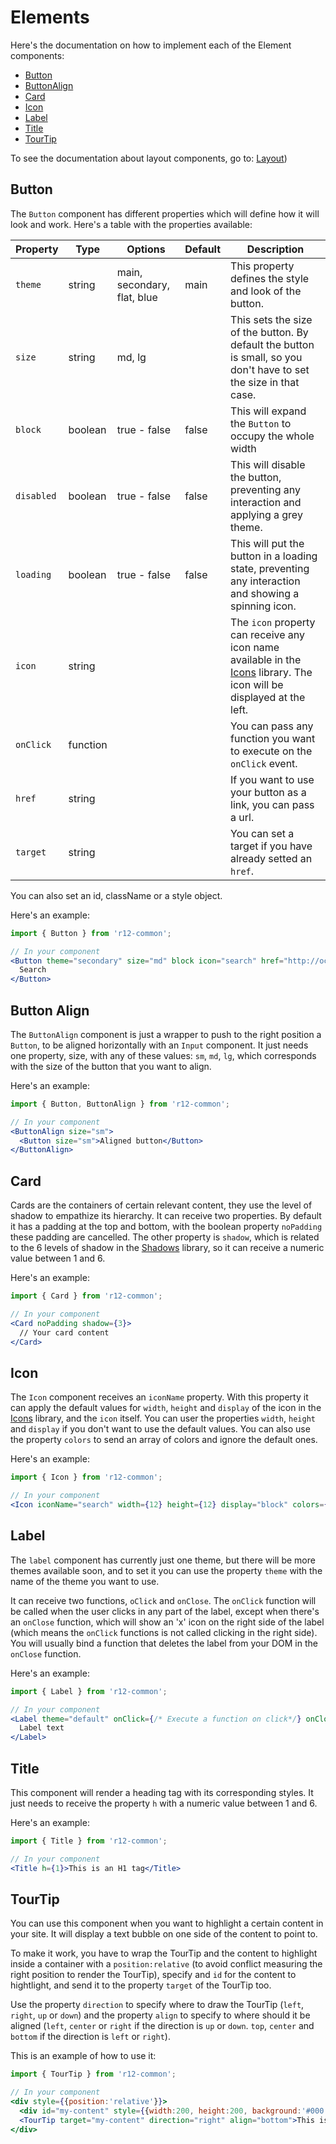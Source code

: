 # Elements
Here's the documentation on how to implement each of the Element components:

- [Button](#button)
- [ButtonAlign](#button-align)
- [Card](#card)
- [Icon](#icon)
- [Label](#label)
- [Title](#title)
- [TourTip](#tour-tip)

To see the documentation about layout components, go to: [Layout](./Layout.md))

## Button

The `Button` component has different properties which will define how it will look and work.
Here's a table with the properties available:

| Property | Type | Options                     | Default | Description                                                                                                                                  |
|----------|----------| --------------------------- |----------| ---------------------------------------------------------------------------------------------------------------------------------------------|
| `theme` | string | main, secondary, flat, blue | main | This property defines the style and look of the button.                                                                                      |
| `size` | string | md, lg                      |  | This sets the size of the button. By default the button is small, so you don't have to set the size in that case.                            |
| `block` | boolean | true - false                | false | This will expand the `Button` to occupy the whole width                                                                                      |
| `disabled` | boolean | true - false                | false | This will disable the button, preventing any interaction and applying a grey theme.                                                          |
| `loading` | boolean | true - false                | false | This will put the button in a loading state, preventing any interaction and showing a spinning icon.                                         |
| `icon` | string |                             |  | The `icon` property can receive any icon name available in the [Icons](./Subatomic.md#icons) library. The icon will be displayed at the left.|
| `onClick` | function |                             |  | You can pass any function you want to execute on the `onClick` event.                                                                        |
| `href` | string |                             |  | If you want to use your button as a link, you can pass a url.                                                                                |
| `target` | string |                             |  | You can set a target if you have already setted an `href`.                                                                                   |

You can also set an id, className or a style object.

Here's an example:
```jsx
import { Button } from 'r12-common';

// In your component
<Button theme="secondary" size="md" block icon="search" href="http://occ.com.mx">
  Search
</Button>
```

## Button Align
The `ButtonAlign` component is just a wrapper to push to the right position a `Button`, to be aligned horizontally with an `Input` component. It just needs one property, size, with any of these values: `sm`, `md`, `lg`, which corresponds with the size of the button that you want to align.

Here's an example:
```jsx
import { Button, ButtonAlign } from 'r12-common';

// In your component
<ButtonAlign size="sm">
  <Button size="sm">Aligned button</Button>
</ButtonAlign>
```

## Card
Cards are the containers of certain relevant content, they use the level of shadow to empathize its hierarchy. It can receive two properties. By default it has a padding at the top and bottom, with the boolean property `noPadding` these padding are cancelled. The other property is `shadow`, which is related to the 6 levels of shadow in the [Shadows](./Subatomic.md#shadows) library, so it can receive a numeric value between 1 and 6.

Here's an example:
```jsx
import { Card } from 'r12-common';

// In your component
<Card noPadding shadow={3}>
  // Your card content
</Card>
```

## Icon
The `Icon` component receives an `iconName` property. With this property it can apply the default values for `width`, `height` and `display` of the icon in the [Icons](./Subatomic.md#icons) library, and the `icon` itself. You can user the properties `width`, `height` and `display` if you don't want to use the default values. You can also use the property `colors` to send an array of colors and ignore the default ones.

Here's an example:
```jsx
import { Icon } from 'r12-common';

// In your component
<Icon iconName="search" width={12} height={12} display="block" colors={['#242424']} />
```

## Label
The `label` component has currently just one theme, but there will be more themes available soon, and to set it you can use the property `theme` with the name of the theme you want to use.

It can receive two functions, `oClick` and `onClose`. The `onClick` function will be called when the user clicks in any part of the label, except when there's an `onClose` function, which will show an 'x' icon on the right side of the label (which means the `onClick` functions is not called clicking in the right side). You will usually bind a function that deletes the label from your DOM in the `onClose` function.

Here's an example:
```jsx
import { Label } from 'r12-common';

// In your component
<Label theme="default" onClick={/* Execute a function on click*/} onClose={/* Execute a function when clicking the 'x' icon */}>
  Label text
</Label>
```

## Title
This component will render a heading tag with its corresponding styles. It just needs to receive the property `h` with a numeric value between 1 and 6.

Here's an example:
```jsx
import { Title } from 'r12-common';

// In your component
<Title h={1}>This is an H1 tag</Title>
```

## TourTip
You can use this component when you want to highlight a certain content in your site. It will display a text bubble on one side of the content to point to.

To make it work, you have to wrap the TourTip and the content to highlight inside a container with a `position:relative` (to avoid conflict measuring the right position to render the TourTip), specify and `id` for the content to hightlight, and send it to the property `target` of the TourTip too.

Use the property `direction` to specify where to draw the TourTip (`left`, `right`, `up` or `down`) and the property `align` to specify to where should it be aligned (`left`, `center` or `right` if the direction is `up` or `down`. `top`, `center` and `bottom` if the direction is `left` or `right`).

This is an example of how to use it:
```jsx
import { TourTip } from 'r12-common';

// In your component
<div style={{position:'relative'}}>
  <div id="my-content" style={{width:200, height:200, background:'#000'}}>
  <TourTip target="my-content" direction="right" align="bottom">This is my TourTip</TourTip>
</div>
```